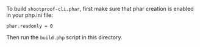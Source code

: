 To build `shootproof-cli.phar`, first make sure that phar creation is enabled in your php.ini file:

```
phar.readonly = 0
```

Then run the `build.php` script in this directory.
